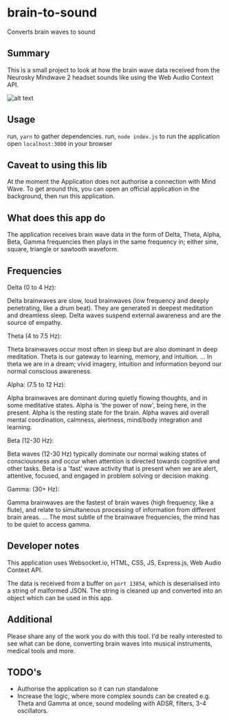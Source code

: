 # brain-to-sound

Converts brain waves to sound

## Summary

This is a small project to look at how the brain wave data received from
the Neurosky Mindwave 2 headset sounds like using the Web Audio Context API.

![alt text](https://github.com/nicktaras/brain-to-sound/blob/master/demo.png?raw=true)

## Usage

run, `yarn` to gather dependencies.
run, `node index.js` to run the application
open `localhost:3000` in your browser

## Caveat to using this lib

At the moment the Application does not authorise a connection with Mind Wave.
To get around this, you can open an official application in the background,
then run this application.

## What does this app do

The application receives brain wave data in the form of Delta, Theta, Alpha, Beta, Gamma frequencies then plays in the same frequency in; either sine, square, triangle or sawtooth waveform.

## Frequencies

Delta (0 to 4 Hz):

Delta brainwaves are slow, loud brainwaves (low frequency and deeply penetrating, like a drum beat). They are generated in deepest meditation and dreamless sleep. Delta waves suspend external awareness and are the source of empathy.

Theta (4 to 7.5 Hz):

Theta brainwaves occur most often in sleep but are also dominant in deep meditation. Theta is our gateway to learning, memory, and intuition. ... In theta we are in a dream; vivid imagery, intuition and information beyond our normal conscious awareness.

Alpha: (7.5 to 12 Hz):

Alpha brainwaves are dominant during quietly flowing thoughts, and in some meditative states. Alpha is 'the power of now', being here, in the present. Alpha is the resting state for the brain. Alpha waves aid overall mental coordination, calmness, alertness, mind/body integration and learning.

Beta (12-30 Hz):

Beta waves (12-30 Hz) typically dominate our normal waking states of consciousness and occur when attention is directed towards cognitive and other tasks. Beta is a 'fast' wave activity that is present when we are alert, attentive, focused, and engaged in problem solving or decision making.

Gamma: (30+ Hz):

Gamma brainwaves are the fastest of brain waves (high frequency, like a flute), and relate to simultaneous processing of information from different brain areas. ... The most subtle of the brainwave frequencies, the mind has to be quiet to access gamma.

## Developer notes

This application uses Websocket.io, HTML, CSS, JS, Express.js, Web Audio Context API.

The data is received from a buffer on `port 13854`, which is deserialised into a string of malformed JSON. The string is cleaned up and converted into an object which can be used in this app. 

## Additional

Please share any of the work you do with this tool. I'd be really interested to see what can be done, converting brain waves into musical instruments, medical tools and more.

## TODO's

- Authorise the application so it can run standalone
- Increase the logic, where more complex sounds can be created e.g. Theta and Gamma at once, sound modeling with ADSR, filters, 3-4 oscillators.



